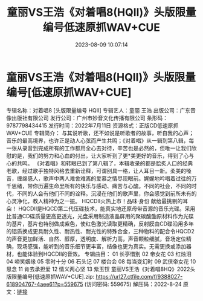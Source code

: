 ﻿---
title: 童丽VS王浩《对着唱8(HQII)》头版限量编号低速原抓WAV+CUE
date: 2023-08-09 10:07:14
categories: WAV车载音乐、镜像
tags: 华语中文
---
# 童丽VS王浩《对着唱8(HQII)》头版限量编号[低速原抓WAV+CUE]

专辑名称：对着唱8 [头版限量编号 HQII]
专辑艺人：童丽 王浩
出版公司：广东音像出版社有限公司
发行公司：广州市妙音文化传播有限公司
条形码：9787798434415
发行时间：2022年7月11日
资源格式：正版CD低速原抓WAV+CUE
专辑简介：
与其说听歌，还不如说是听歌者的故事，听自我的心声；音乐的最高境界，也许正是动人心弦而产生共鸣；《对着唱》从一辑到第八辑，每一张从录音到完成所有的工作都用全心去对待，辛苦也是必然的，但唯一让我们欣慰的是，我们的努力和心血的付出，让大家听到了更*美更好的音乐，得到了心与心的共鸣。
《对着唱》和转眼已到了第八辑了，本辑收录的都是脍炙人口的经典老歌，经过歌手独特风格去重新诠释，可谓别具一格，让人耳目一新。柔美的嗓音，缠绵感人，歌声中两人难舍难离的爱慕之情尽现眼前。娓娓地吟唱着过往的万千思绪，带你历遍生命里所有的快乐与感动、痛苦与心酸。不同的社会，不同的时代，不同的人会有他们不同的诠释。沉浸在他们的歌声里，你会感觉到前所未有的心灵净化，教人精神为之一振。
HQCDII火热上市！品味·身份 献给最挑剔的耳朵！
HQCDII是HQCD第二代压碟技术，能真实地还原母带音源的音乐光碟。采用比普通CD碟质量更高更透光，光盘采用制造液晶屏用的聚碳酸酯原材料作为光碟的基片，基片也特别做成紫色，使红色激光读取更精确，反射膜由CD碟沿用多年的铝质换成更具耐久性、耐热性、耐光性的特殊合金，三种物料的配合令HQCD2的声音更加鲜活、自然、醇厚，透明度、解析力高，声音颗粒细腻，音场定位精确，现场感强，能听到的音乐细节更丰富，结像也更为真实。无需更换或添加器材，也能体验到HQCDII的音效。
专辑曲目：
01 长亭惜别
02 帝女花
03 红烛泪
04 啼笑姻缘
05 零时十分
06 石头记
07 楼台会
08 每当变幻时
09 武侠帝女花
10 思念
11 肯去承担爱
12 情义两心坚
13 紫玉钗
童丽VS王浩《对着唱8HQ》2022头版限量编号[低速原抓WAV+CUE].zip: https://url27.ctfile.com/f/9388027-618904767-4aee61?p=559675
(访问密码: 559675)
解压码：2022-8-24
原文：[链接](https://blog.sina.com.cn/s/blog_1647c7e760103130r.html)